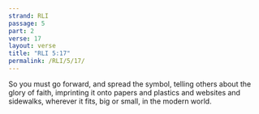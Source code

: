 ```yaml
---
strand: RLI
passage: 5
part: 2
verse: 17
layout: verse
title: "RLI 5:17"
permalink: /RLI/5/17/
---
```

So you must go forward, and spread the symbol, telling others about the glory of faith, imprinting it onto papers and plastics and websites and sidewalks, wherever it fits, big or small, in the modern world.
